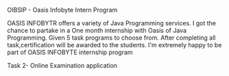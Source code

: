  OIBSIP - Oasis Infobyte Intern Program

 OASIS INFOBYTR offers a variety of Java Programming services. I got the chance to partake in a One month internship with Oasis of Java Programming. Given 5 task programs to choose from. After completing all task,certification will be awarded to the students. I'm extremely happy to be part of OASIS INFOBYTE internship program 

Task 2- Online Examination application

